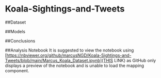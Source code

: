 # Koala-Sightings-and-Tweets
##Dataset

##Models

##Conclusions

##Analysis Notebook
It is suggested to view the notebook using [https://nbviewer.org/github/marcusNGD/Koala-Sightings-and-Tweets/blob/main/Marcus_Koala_Dataset.ipynb](THIS LINK) as GitHub only displays a preview of the notebook and is unable to load the mapping component.
